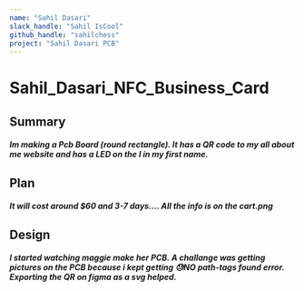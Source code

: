```yaml
---
name: "Sahil Dasari"
slack_handle: "Sahil IsCool"
github_handle: "sahilchess"
project: "Sahil Dasari PCB"
---
```


# **Sahil_Dasari_NFC_Business_Card**
## Summary
##### Im making a Pcb Board (round rectangle). It has a QR code to my all about me website and has a LED on the I in my first name.

## Plan
##### It will cost around $60 and 3-7 days.... All the info is on the **cart.png**

## Design
##### I started watching maggie make her PCB. A challange was getting pictures on the PCB because i kept getting **😓NO path-tags found** error. Exporting the QR on figma as a svg helped. 
